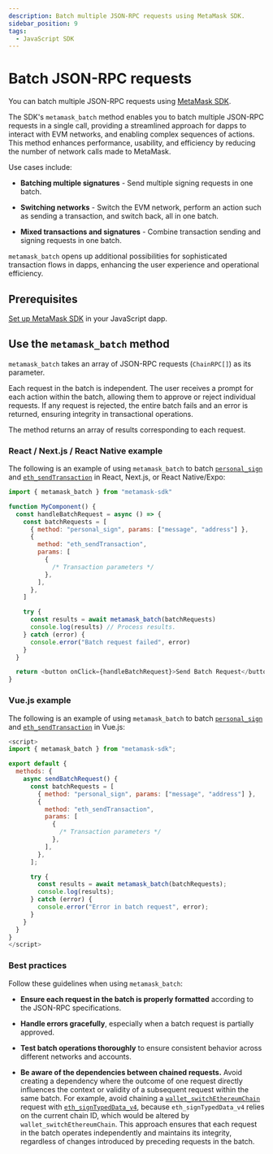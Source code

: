 ```yaml
---
description: Batch multiple JSON-RPC requests using MetaMask SDK.
sidebar_position: 9
tags:
  - JavaScript SDK
---
```


# Batch JSON-RPC requests

You can batch multiple JSON-RPC requests using [MetaMask SDK](../../../concepts/sdk/index.md).

The SDK's `metamask_batch` method enables you to batch multiple JSON-RPC requests in a single call,
providing a streamlined approach for dapps to interact with EVM networks, and enabling complex
sequences of actions.
This method enhances performance, usability, and efficiency by reducing the number of network calls
made to MetaMask.

Use cases include:

- **Batching multiple signatures** - Send multiple signing requests in one batch.

- **Switching networks** - Switch the EVM network, perform an action such as sending a transaction,
  and switch back, all in one batch.

- **Mixed transactions and signatures** - Combine transaction sending and signing requests in one batch.

`metamask_batch` opens up additional possibilities for sophisticated transaction flows in dapps,
enhancing the user experience and operational efficiency.

## Prerequisites

[Set up MetaMask SDK](index.md) in your JavaScript dapp.

## Use the `metamask_batch` method

`metamask_batch` takes an array of JSON-RPC requests (`ChainRPC[]`) as its parameter.

Each request in the batch is independent.
The user receives a prompt for each action within the batch, allowing them to approve or reject
individual requests.
If any request is rejected, the entire batch fails and an error is returned, ensuring integrity in
transactional operations.

The method returns an array of results corresponding to each request.

### React / Next.js / React Native example

The following is an example of using `metamask_batch` to batch
[`personal_sign`](/wallet/reference/personal_sign) and
[`eth_sendTransaction`](/wallet/reference/eth_sendtransaction) in React, Next.js, or React Native/Expo:

```javascript title="index.js"
import { metamask_batch } from "metamask-sdk"

function MyComponent() {
  const handleBatchRequest = async () => {
    const batchRequests = [
      { method: "personal_sign", params: ["message", "address"] },
      {
        method: "eth_sendTransaction",
        params: [
          {
            /* Transaction parameters */
          },
        ],
      },
    ]

    try {
      const results = await metamask_batch(batchRequests)
      console.log(results) // Process results.
    } catch (error) {
      console.error("Batch request failed", error)
    }
  }

  return <button onClick={handleBatchRequest}>Send Batch Request</button>
}
```

### Vue.js example

The following is an example of using `metamask_batch` to batch
[`personal_sign`](/wallet/reference/personal_sign) and
[`eth_sendTransaction`](/wallet/reference/eth_sendtransaction) in Vue.js:

```javascript title="App.vue"
<script>
import { metamask_batch } from "metamask-sdk";

export default {
  methods: {
    async sendBatchRequest() {
      const batchRequests = [
        { method: "personal_sign", params: ["message", "address"] },
        {
          method: "eth_sendTransaction",
          params: [
            {
              /* Transaction parameters */
            },
          ],
        },
      ];

      try {
        const results = await metamask_batch(batchRequests);
        console.log(results);
      } catch (error) {
        console.error("Error in batch request", error);
      }
    }
  }
}
</script>
```

### Best practices

Follow these guidelines when using `metamask_batch`:

- **Ensure each request in the batch is properly formatted** according to the JSON-RPC specifications.

- **Handle errors gracefully**, especially when a batch request is partially approved.

- **Test batch operations thoroughly** to ensure consistent behavior across different networks and accounts.

- **Be aware of the dependencies between chained requests.**
  Avoid creating a dependency where the outcome of one request directly influences the context or
  validity of a subsequent request within the same batch.
  For example, avoid chaining a [`wallet_switchEthereumChain`](/wallet/reference/wallet_switchethereumchain)
  request with [`eth_signTypedData_v4`](/wallet/reference/eth_signtypeddata_v4), because
  `eth_signTypedData_v4` relies on the current chain ID, which would be altered by `wallet_switchEthereumChain`.
  This approach ensures that each request in the batch operates independently and maintains its
  integrity, regardless of changes introduced by preceding requests in the batch.
